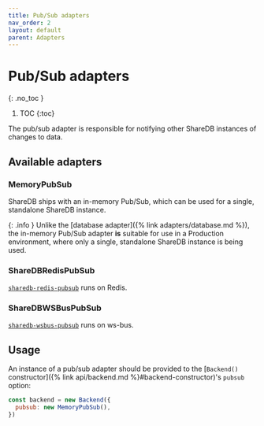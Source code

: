 ```yaml
---
title: Pub/Sub adapters
nav_order: 2
layout: default
parent: Adapters
---
```


# Pub/Sub adapters
{: .no_toc }

1. TOC
{:toc}

The pub/sub adapter is responsible for notifying other ShareDB instances of changes to data.

## Available adapters

### MemoryPubSub

ShareDB ships with an in-memory Pub/Sub, which can be used for a single, standalone ShareDB instance.

{: .info }
Unlike the [database adapter]({% link adapters/database.md %}), the in-memory Pub/Sub adapter **is** suitable for use in a Production environment, where only a single, standalone ShareDB instance is being used.

### ShareDBRedisPubSub

[`sharedb-redis-pubsub`](https://github.com/share/sharedb-redis-pubsub) runs on Redis.

### ShareDBWSBusPubSub

[`sharedb-wsbus-pubsub`](https://github.com/dmapper/sharedb-wsbus-pubsub) runs on ws-bus.

## Usage

An instance of a pub/sub adapter should be provided to the [`Backend()` constructor]({% link api/backend.md %}#backend-constructor)'s `pubsub` option:

```js
const backend = new Backend({
  pubsub: new MemoryPubSub(),
})
```
